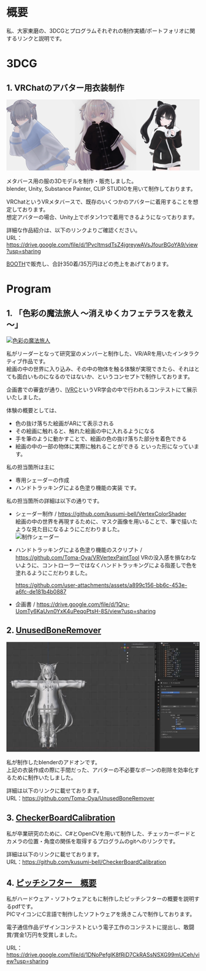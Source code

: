 # 概要
私、大家東磨の、3DCGとプログラムそれぞれの制作実績/ポートフォリオに関するリンクと説明です。  


# 3DCG
## 1. VRChatのアバター用衣装制作
[![VRC衣装](VRC衣装サムネ.png)](https://drive.google.com/file/d/1PvcltmsdTsZ4jgreywAVsJfourBGoYA9/view?usp=sharing)

メタバース用の服の3Dモデルを制作・販売しました。  
blender, Unity, Substance Painter, CLIP STUDIOを用いて制作しております。  

VRChatというVRメタバースで、既存のいくつかのアバターに着用することを想定しております。  
想定アバターの場合、Unity上でボタン1つで着用できるようになっております。  

詳細な作品紹介は、以下のリンクよりご確認ください。  
URL：https://drive.google.com/file/d/1PvcltmsdTsZ4jgreywAVsJfourBGoYA9/view?usp=sharing  


[BOOTH](https://slumberhalo.booth.pm/)で販売し、合計350着/35万円ほどの売上をあげております。  

# Program
## 1. 「色彩の魔法旅人 ～消えゆくカフェテラスを救え～」

[![色彩の魔法旅人](https://github.com/user-attachments/assets/0b50f0cf-bc25-4c4a-8f02-afdbf0474b29)](https://www.youtube.com/watch?v=yM_qg7yoPB0 "色彩の魔法旅人　動画")

私がリーダーとなって研究室のメンバーと制作した、VR/ARを用いたインタラクティブ作品です。  
絵画の中の世界に入り込み、その中の物体を触る体験が実現できたら、それはとても面白いものになるのではないか、というコンセプトで制作しております。  

企画書での審査が通り、[IVRC](https://ivrc.net/2024/seed-stage/)というVR学会の中で行われるコンテストにて展示いたしました。  

体験の概要としては、
- 色の抜け落ちた絵画がARにて表示される
- その絵画に触れると、触れた絵画の中に入れるようになる
- 手を筆のように動かすことで、絵画の色の抜け落ちた部分を着色できる
- 絵画の中の一部の物体に実際に触れることができる
といった形になっています。

私の担当箇所は主に
- 専用シェーダーの作成  
- ハンドトラッキングによる色塗り機能の実装
です。


私の担当箇所の詳細は以下の通りです。  
- シェーダー制作 / https://github.com/kusumi-bell/VertexColorShader  
  絵画の中の世界を再現するために、マスク画像を用いることで、筆で描いたような見た目になるようにこだわりました。  
  ![制作シェーダー](https://github.com/user-attachments/assets/0a010147-517f-4b1d-ab67-aca1f9afebd5)

- ハンドトラッキングによる色塗り機能のスクリプト / https://github.com/Toma-Oya/VRVertexPaintTool
  VRの没入感を損なわないように、コントローラーではなくハンドトラッキングによる指差しで色を塗れるようにこだわりました。  
  
  https://github.com/user-attachments/assets/a899c156-bb6c-453e-a6fc-de181b4b0887
  
- 企画書 / https://drive.google.com/file/d/1Qru-UomTy6KaUvn0YxK4uPeqoPtsH-8S/view?usp=sharing


## 2. [UnusedBoneRemover](https://github.com/Toma-Oya/UnusedBoneRemover)
![UnusedBoneRemover](UnusedBoneRemover.gif)

私が制作したblenderのアドオンです。  
上記の衣装作成の際に手間だった、アバターの不必要なボーンの削除を効率化するために制作いたしました。  

詳細は以下のリンクに載せております。  
URL：https://github.com/Toma-Oya/UnusedBoneRemover

## 3. [CheckerBoardCalibration](https://github.com/kusumi-bell/CheckerBoardCalibration)

私が卒業研究のために、C#とOpenCVを用いて制作した、チェッカーボードとカメラの位置・角度の関係を取得するプログラムのgitへのリンクです。 

詳細は以下のリンクに載せております。  
URL：https://github.com/kusumi-bell/CheckerBoardCalibration


## 4. [ピッチシフター　概要](https://drive.google.com/file/d/1DNoPefglK8fRiD7CkRASsNSXG99mUCeh/view?usp=sharing)

私がハードウェア・ソフトウェアともに制作したピッチシフターの概要を説明するpdfです。  
PICマイコンにC言語で制作したソフトウェアを焼きこんで制作しております。

電子通信作品デザインコンテストという電子工作のコンテストに提出し、敢闘賞/賞金1万円を受賞しました。

URL：https://drive.google.com/file/d/1DNoPefglK8fRiD7CkRASsNSXG99mUCeh/view?usp=sharing
